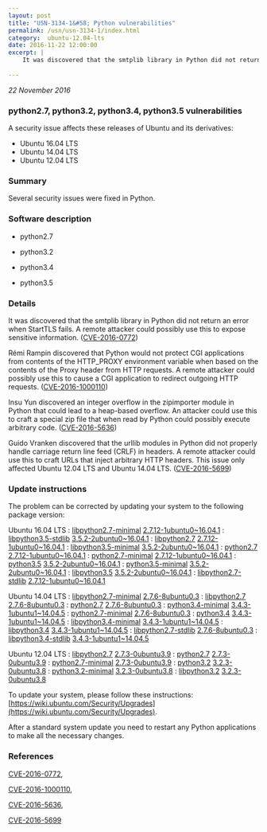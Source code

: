 ```yaml
---
layout: post
title: "USN-3134-1&#58; Python vulnerabilities"
permalink: /usn/usn-3134-1/index.html
category:  ubuntu-12.04-lts
date: 2016-11-22 12:00:00
excerpt: |
    It was discovered that the smtplib library in Python did not return an error when StartTLS fails. A remote attacker could possibly use this to expose sensitive information. ([CVE-2016-0772](http://people.ubuntu.com/~ubuntu-security/cve/CVE-2016-0772))
    
--- 
```

 
 

*22 November 2016*

### python2.7, python3.2, python3.4, python3.5 vulnerabilities

A security issue affects these releases of Ubuntu and its derivatives:

* Ubuntu 16.04 LTS
* Ubuntu 14.04 LTS
* Ubuntu 12.04 LTS

### Summary

Several security issues were fixed in Python. 

### Software description

* python2.7 

* python3.2 

* python3.4 

* python3.5 

### Details

It was discovered that the smtplib library in Python did not return an error when StartTLS fails. A remote attacker could possibly use this to expose sensitive information. ([CVE-2016-0772](http://people.ubuntu.com/~ubuntu-security/cve/CVE-2016-0772))

Rémi Rampin discovered that Python would not protect CGI applications from contents of the HTTP_PROXY environment variable when based on the contents of the Proxy header from HTTP requests. A remote attacker could possibly use this to cause a CGI application to redirect outgoing HTTP requests. ([CVE-2016-1000110](http://people.ubuntu.com/~ubuntu-security/cve/CVE-2016-1000110))

Insu Yun discovered an integer overflow in the zipimporter module in Python that could lead to a heap-based overflow. An attacker could use this to craft a special zip file that when read by Python could possibly execute arbitrary code. ([CVE-2016-5636](http://people.ubuntu.com/~ubuntu-security/cve/CVE-2016-5636))

Guido Vranken discovered that the urllib modules in Python did not properly handle carriage return line feed (CRLF) in headers. A remote attacker could use this to craft URLs that inject arbitrary HTTP headers. This issue only affected Ubuntu 12.04 LTS and Ubuntu 14.04 LTS. ([CVE-2016-5699](http://people.ubuntu.com/~ubuntu-security/cve/CVE-2016-5699)) 

### Update instructions

The problem can be corrected by updating your system to the following package version:

Ubuntu 16.04 LTS
 : [libpython2.7-minimal](https://launchpad.net/ubuntu/+source/python2.7) <span> [2.7.12-1ubuntu0~16.04.1](https://launchpad.net/ubuntu/+source/python2.7/2.7.12-1ubuntu0~16.04.1) </span> 
 : [libpython3.5-stdlib](https://launchpad.net/ubuntu/+source/python3.5) <span> [3.5.2-2ubuntu0~16.04.1](https://launchpad.net/ubuntu/+source/python3.5/3.5.2-2ubuntu0~16.04.1) </span> 
 : [libpython2.7](https://launchpad.net/ubuntu/+source/python2.7) <span> [2.7.12-1ubuntu0~16.04.1](https://launchpad.net/ubuntu/+source/python2.7/2.7.12-1ubuntu0~16.04.1) </span> 
 : [libpython3.5-minimal](https://launchpad.net/ubuntu/+source/python3.5) <span> [3.5.2-2ubuntu0~16.04.1](https://launchpad.net/ubuntu/+source/python3.5/3.5.2-2ubuntu0~16.04.1) </span> 
 : [python2.7](https://launchpad.net/ubuntu/+source/python2.7) <span> [2.7.12-1ubuntu0~16.04.1](https://launchpad.net/ubuntu/+source/python2.7/2.7.12-1ubuntu0~16.04.1) </span> 
 : [python2.7-minimal](https://launchpad.net/ubuntu/+source/python2.7) <span> [2.7.12-1ubuntu0~16.04.1](https://launchpad.net/ubuntu/+source/python2.7/2.7.12-1ubuntu0~16.04.1) </span> 
 : [python3.5](https://launchpad.net/ubuntu/+source/python3.5) <span> [3.5.2-2ubuntu0~16.04.1](https://launchpad.net/ubuntu/+source/python3.5/3.5.2-2ubuntu0~16.04.1) </span> 
 : [python3.5-minimal](https://launchpad.net/ubuntu/+source/python3.5) <span> [3.5.2-2ubuntu0~16.04.1](https://launchpad.net/ubuntu/+source/python3.5/3.5.2-2ubuntu0~16.04.1) </span> 
 : [libpython3.5](https://launchpad.net/ubuntu/+source/python3.5) <span> [3.5.2-2ubuntu0~16.04.1](https://launchpad.net/ubuntu/+source/python3.5/3.5.2-2ubuntu0~16.04.1) </span> 
 : [libpython2.7-stdlib](https://launchpad.net/ubuntu/+source/python2.7) <span> [2.7.12-1ubuntu0~16.04.1](https://launchpad.net/ubuntu/+source/python2.7/2.7.12-1ubuntu0~16.04.1) </span> 

Ubuntu 14.04 LTS
 : [libpython2.7-minimal](https://launchpad.net/ubuntu/+source/python2.7) <span> [2.7.6-8ubuntu0.3](https://launchpad.net/ubuntu/+source/python2.7/2.7.6-8ubuntu0.3) </span> 
 : [libpython2.7](https://launchpad.net/ubuntu/+source/python2.7) <span> [2.7.6-8ubuntu0.3](https://launchpad.net/ubuntu/+source/python2.7/2.7.6-8ubuntu0.3) </span> 
 : [python2.7](https://launchpad.net/ubuntu/+source/python2.7) <span> [2.7.6-8ubuntu0.3](https://launchpad.net/ubuntu/+source/python2.7/2.7.6-8ubuntu0.3) </span> 
 : [python3.4-minimal](https://launchpad.net/ubuntu/+source/python3.4) <span> [3.4.3-1ubuntu1~14.04.5](https://launchpad.net/ubuntu/+source/python3.4/3.4.3-1ubuntu1~14.04.5) </span> 
 : [python2.7-minimal](https://launchpad.net/ubuntu/+source/python2.7) <span> [2.7.6-8ubuntu0.3](https://launchpad.net/ubuntu/+source/python2.7/2.7.6-8ubuntu0.3) </span> 
 : [python3.4](https://launchpad.net/ubuntu/+source/python3.4) <span> [3.4.3-1ubuntu1~14.04.5](https://launchpad.net/ubuntu/+source/python3.4/3.4.3-1ubuntu1~14.04.5) </span> 
 : [libpython3.4-minimal](https://launchpad.net/ubuntu/+source/python3.4) <span> [3.4.3-1ubuntu1~14.04.5](https://launchpad.net/ubuntu/+source/python3.4/3.4.3-1ubuntu1~14.04.5) </span> 
 : [libpython3.4](https://launchpad.net/ubuntu/+source/python3.4) <span> [3.4.3-1ubuntu1~14.04.5](https://launchpad.net/ubuntu/+source/python3.4/3.4.3-1ubuntu1~14.04.5) </span> 
 : [libpython2.7-stdlib](https://launchpad.net/ubuntu/+source/python2.7) <span> [2.7.6-8ubuntu0.3](https://launchpad.net/ubuntu/+source/python2.7/2.7.6-8ubuntu0.3) </span> 
 : [libpython3.4-stdlib](https://launchpad.net/ubuntu/+source/python3.4) <span> [3.4.3-1ubuntu1~14.04.5](https://launchpad.net/ubuntu/+source/python3.4/3.4.3-1ubuntu1~14.04.5) </span> 

Ubuntu 12.04 LTS
 : [libpython2.7](https://launchpad.net/ubuntu/+source/python2.7) <span> [2.7.3-0ubuntu3.9](https://launchpad.net/ubuntu/+source/python2.7/2.7.3-0ubuntu3.9) </span> 
 : [python2.7](https://launchpad.net/ubuntu/+source/python2.7) <span> [2.7.3-0ubuntu3.9](https://launchpad.net/ubuntu/+source/python2.7/2.7.3-0ubuntu3.9) </span> 
 : [python2.7-minimal](https://launchpad.net/ubuntu/+source/python2.7) <span> [2.7.3-0ubuntu3.9](https://launchpad.net/ubuntu/+source/python2.7/2.7.3-0ubuntu3.9) </span> 
 : [python3.2](https://launchpad.net/ubuntu/+source/python3.2) <span> [3.2.3-0ubuntu3.8](https://launchpad.net/ubuntu/+source/python3.2/3.2.3-0ubuntu3.8) </span> 
 : [python3.2-minimal](https://launchpad.net/ubuntu/+source/python3.2) <span> [3.2.3-0ubuntu3.8](https://launchpad.net/ubuntu/+source/python3.2/3.2.3-0ubuntu3.8) </span> 
 : [libpython3.2](https://launchpad.net/ubuntu/+source/python3.2) <span> [3.2.3-0ubuntu3.8](https://launchpad.net/ubuntu/+source/python3.2/3.2.3-0ubuntu3.8) </span> 

To update your system, please follow these instructions: [https://wiki.ubuntu.com/Security/Upgrades](https://wiki.ubuntu.com/Security/Upgrades).

After a standard system update you need to restart any Python applications to make all the necessary changes. 

### References

 
 [CVE-2016-0772](http://people.ubuntu.com/~ubuntu-security/cve/CVE-2016-0772), 

 [CVE-2016-1000110](http://people.ubuntu.com/~ubuntu-security/cve/CVE-2016-1000110), 

 [CVE-2016-5636](http://people.ubuntu.com/~ubuntu-security/cve/CVE-2016-5636), 

 [CVE-2016-5699](http://people.ubuntu.com/~ubuntu-security/cve/CVE-2016-5699)
 


